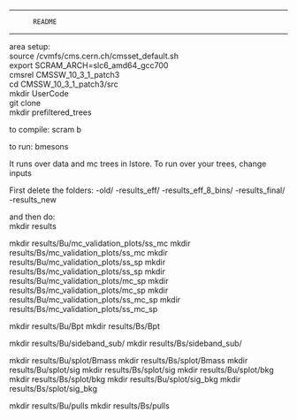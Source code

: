 ****************************
          README
****************************

area setup:  
source /cvmfs/cms.cern.ch/cmsset_default.sh  
export SCRAM_ARCH=slc6_amd64_gcc700  
cmsrel CMSSW_10_3_1_patch3  
cd CMSSW_10_3_1_patch3/src  
mkdir UserCode  
git clone <repo>  
mkdir prefiltered_trees  

to compile: scram b  

to run: bmesons 

It runs over data and mc trees in lstore. 
To run over your trees, change inputs  

First delete the folders:
-old/
-results_eff/
-results_eff_8_bins/
-results_final/
-results_new

and then do:  
mkdir results

mkdir results/Bu/mc_validation_plots/ss_mc
mkdir results/Bs/mc_validation_plots/ss_mc
mkdir results/Bu/mc_validation_plots/ss_sp
mkdir results/Bs/mc_validation_plots/ss_sp
mkdir results/Bu/mc_validation_plots/mc_sp
mkdir results/Bs/mc_validation_plots/mc_sp
mkdir results/Bu/mc_validation_plots/ss_mc_sp
mkdir results/Bs/mc_validation_plots/ss_mc_sp

mkdir results/Bu/Bpt
mkdir results/Bs/Bpt

mkdir results/Bu/sideband_sub/
mkdir results/Bs/sideband_sub/

mkdir results/Bu/splot/Bmass
mkdir results/Bs/splot/Bmass
mkdir results/Bu/splot/sig
mkdir results/Bs/splot/sig
mkdir results/Bu/splot/bkg
mkdir results/Bs/splot/bkg
mkdir results/Bu/splot/sig_bkg
mkdir results/Bs/splot/sig_bkg

mkdir results/Bu/pulls
mkdir results/Bs/pulls
